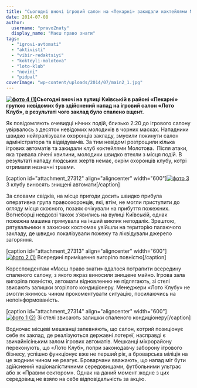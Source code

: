 ```yaml
---
title: "Сьогодні вночі ігровий салон на «Пекарні» закидали коктейлями Молотова"
date: 2014-07-08
author: 
  username: "pravoZnaty"
  display_name: "Маєш право знати"
tags: 
  - "igrovi-avtomati"
  - "aktivisti"
  - "vibir-redaktsiyi"
  - "kokteyli-molotova"
  - "loto-klub"
  - "novini"
  - "pidpal"
coverImage: "wp-content/uploads/2014/07/main2_1.jpg"
---
```


**[![фото 4 (1)](https://mpz.brovary.org/wp-content/uploads/2014/07/foto-4-1.jpg)](https://mpz.brovary.org/wp-content/uploads/2014/07/foto-4-1.jpg)Сьогодні вночі на вулиці Київській в районі «Пекарні» групою невідомих був здійснений напад на ігровий салон «Лото Клуб», в результаті чого заклад було спалено вщент.**

Як повідомляють очевидці нічних подій, близько 2:20 до ігрового салону увірвалось з десяток невідомих молодиків в чорних масках. Нападники швидко нейтралізували охоронців закладу, змусили покинути салон адміністратора та відвідувачів. За тим невідомі розтрощили кілька ігрових автоматів та закидали клуб коктейлями Молотова.  Після атаки, яка тривала лічені хвилини, молодики швидко втекли з місця подій. В результаті нападу людських жертв немає, окрім охоронців клубу, котрі отримали незначні травми.

\[caption id="attachment\_27312" align="aligncenter" width="600"\][![фото 3](https://mpz.brovary.org/wp-content/uploads/2014/07/foto-3.jpg)](https://mpz.brovary.org/wp-content/uploads/2014/07/foto-3.jpg) З клубу виносять знищені автомати\[/caption\]

За словами свідків, на місце пригоди досить швидко прибула оперативна група правоохоронців, які, втім, не могли приступити до огляду місця скоєного, позаяк очікували на прибуття пожежних. Вогнеборці невдовзі також з’явились на вулиці Київській, однак пожежна машина прямувала на інший виклик неподалік. Зрештою, рятувальники в захисних костюмах увійшли на територію палаючого закладу, де швидко локалізували пожежу та ліквідували джерело загоряння.

\[caption id="attachment\_27313" align="aligncenter" width="600"\][![фото 2 (1)](https://mpz.brovary.org/wp-content/uploads/2014/07/foto-2-1.jpg)](https://mpz.brovary.org/wp-content/uploads/2014/07/foto-2-1.jpg) Всередині приміщення вигоріло повністю\[/caption\]

Кореспондентам «Маєш право знати» вдалося потрапити всередину спаленого салону, з якого якраз виносили знищене майно. Ігрова зала вигоріла повністю, автомати відновленню не підлягають, зі стелі звисають залишки згорілого кондиціонеру. Менеджери «Лото Клубу» не змогли якимось чином прокоментувати ситуацію, посилаючись на непоінформованість.

\[caption id="attachment\_27314" align="aligncenter" width="600"\][![фото 1 (2)](https://mpz.brovary.org/wp-content/uploads/2014/07/foto-1-21.jpg)](https://mpz.brovary.org/wp-content/uploads/2014/07/foto-1-21.jpg) Зі стелі звисають залишки спаленого кондиціонеру\[/caption\]

Водночас місцеві мешканці запевняють, що салон, котрий позиціонує себе як заклад, де реалізуються державні лотереї, насправді є звичайнісіньким залом ігрових автоматів. Мешканці мікрорайону переконують, що «Лото Клуб», попри законодавчу заборону ігрового бізнесу, успішно функціонує вже не перший рік, а броварська міліція на це жодним чином не реагує. Броварчани вважають, що напад міг бути здійснений націоналістичними середовищами, футбольними ультрас або ж «Правим сектором». Однак на даний момент жодне з цих середовищ не взяло на себе відповідальність за акцію.
